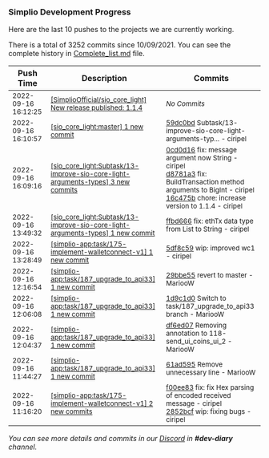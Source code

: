 
### Simplio Development Progress

Here are the last 10 pushes to the projects we are currently working.

There is a total of 3252 commits since 10/09/2021. You can see the complete history in
 [Complete_list.md](Complete_list.md) file.

| Push Time | Description | Commits |
| --- | --- | --- |
| <sub>2022-09-16 16:12:25</sub> | <sub>[[SimplioOfficial/sio_core_light] New release published: 1\.1\.4](https://github.com/SimplioOfficial/sio_core_light/releases/tag/1.1.4)</sub> | <sub>_No Commits_</sub> |
| <sub>2022-09-16 16:10:57</sub> | <sub>[[sio_core_light:master] 1 new commit](https://github.com/SimplioOfficial/sio_core_light/commit/59dc0bd75a12f1db79a02c5b5132dca95e02e76a)</sub> | <sub>[59dc0bd](https://github.com/SimplioOfficial/sio_core_light/commit/59dc0bd75a12f1db79a02c5b5132dca95e02e76a) Subtask/13-improve-sio-core-light-arguments-typ... - ciripel</sub> |
| <sub>2022-09-16 16:09:16</sub> | <sub>[[sio_core_light:Subtask/13\-improve\-sio\-core\-light\-arguments\-types] 3 new commits](https://github.com/SimplioOfficial/sio_core_light/compare/ffbd666c2a10...16c475bb9781)</sub> | <sub>[0cd0d16](https://github.com/SimplioOfficial/sio_core_light/commit/0cd0d16bcc13445551371baa9200d880ee18d8c4) fix: message argument now String - ciripel<br>[d8781a3](https://github.com/SimplioOfficial/sio_core_light/commit/d8781a3c328c08b6810bcd3caf0e5e0aa0b12bd8) fix: BuildTransaction method arguments to BigInt - ciripel<br>[16c475b](https://github.com/SimplioOfficial/sio_core_light/commit/16c475bb978122216bb9824f48e36a7c3d486bf2) chore: increase version to 1.1.4 - ciripel</sub> |
| <sub>2022-09-16 13:49:32</sub> | <sub>[[sio_core_light:Subtask/13\-improve\-sio\-core\-light\-arguments\-types] 1 new commit](https://github.com/SimplioOfficial/sio_core_light/commit/ffbd666c2a108478177aa911a0f969ad948ba8c8)</sub> | <sub>[ffbd666](https://github.com/SimplioOfficial/sio_core_light/commit/ffbd666c2a108478177aa911a0f969ad948ba8c8) fix: ethTx data type from List<int> to String - ciripel</sub> |
| <sub>2022-09-16 13:28:49</sub> | <sub>[[simplio-app:task/175\-implement\-walletconnect\-v1] 1 new commit](https://github.com/SimplioOfficial/simplio-app/commit/5df8c59ac17c9fd7841434093deee72f27f32dc9)</sub> | <sub>[5df8c59](https://github.com/SimplioOfficial/simplio-app/commit/5df8c59ac17c9fd7841434093deee72f27f32dc9) wip: improved wc1 - ciripel</sub> |
| <sub>2022-09-16 12:16:54</sub> | <sub>[[simplio-app:task/187\_upgrade\_to\_api33] 1 new commit](https://github.com/SimplioOfficial/simplio-app/commit/29bbe5519628d89144e5b4dc970386b68d46c39c)</sub> | <sub>[29bbe55](https://github.com/SimplioOfficial/simplio-app/commit/29bbe5519628d89144e5b4dc970386b68d46c39c) revert to master - MariooW</sub> |
| <sub>2022-09-16 12:06:08</sub> | <sub>[[simplio-app:task/187\_upgrade\_to\_api33] 1 new commit](https://github.com/SimplioOfficial/simplio-app/commit/1d9c1d0bb3a1e48bcb717c2d2a5353801e8414d6)</sub> | <sub>[1d9c1d0](https://github.com/SimplioOfficial/simplio-app/commit/1d9c1d0bb3a1e48bcb717c2d2a5353801e8414d6) Switch to task/187_upgrade_to_api33 branch - MariooW</sub> |
| <sub>2022-09-16 12:04:37</sub> | <sub>[[simplio-app:task/187\_upgrade\_to\_api33] 1 new commit](https://github.com/SimplioOfficial/simplio-app/commit/df6ed07f8c574ab2eec6d47c103483889daa0a92)</sub> | <sub>[df6ed07](https://github.com/SimplioOfficial/simplio-app/commit/df6ed07f8c574ab2eec6d47c103483889daa0a92) Removing annotation to 118-send_ui_coins_ui_2 - MariooW</sub> |
| <sub>2022-09-16 11:44:27</sub> | <sub>[[simplio-app:task/187\_upgrade\_to\_api33] 1 new commit](https://github.com/SimplioOfficial/simplio-app/commit/61ad5951525d2d1bbb4af0158da31faa37d859a5)</sub> | <sub>[61ad595](https://github.com/SimplioOfficial/simplio-app/commit/61ad5951525d2d1bbb4af0158da31faa37d859a5) Remove unnecessary line - MariooW</sub> |
| <sub>2022-09-16 11:16:20</sub> | <sub>[[simplio-app:task/175\-implement\-walletconnect\-v1] 2 new commits](https://github.com/SimplioOfficial/simplio-app/compare/2b38c3a45f86...2852bcfda56f)</sub> | <sub>[f00ee83](https://github.com/SimplioOfficial/simplio-app/commit/f00ee83157d6b156948b72f0c164747d6212880a) fix: fix Hex parsing of encoded received message - ciripel<br>[2852bcf](https://github.com/SimplioOfficial/simplio-app/commit/2852bcfda56fc31bce8664d6b2c31d0e67faca7a) wip: fixing bugs - ciripel</sub> |

_You can see more details and commits in our [Discord](https://discord.gg/aKhjuwZmdP) in **#dev-diary** channel._
